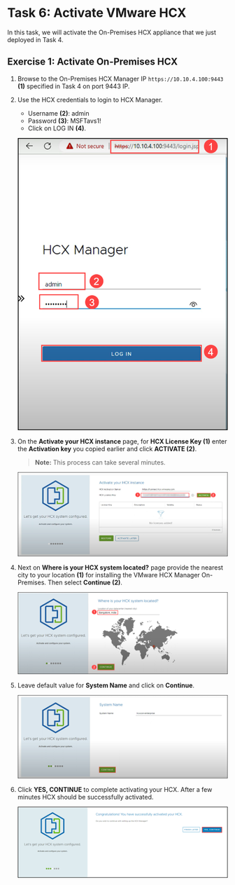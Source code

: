 # Task 6: Activate VMware HCX

In this task, we will activate the On-Premises HCX appliance that we just deployed in Task 4.

## Exercise 1: Activate On-Premises HCX

1. Browse to the On-Premises HCX Manager IP `https://10.10.4.100:9443` **(1)** specified in Task 4 on port 9443 IP.

2. Use the HCX credentials to login to HCX Manager.
   
   - Username **(2)**: admin
   - Password **(3)**: MSFTavs1!
   - Click on LOG IN **(4)**.

   ![](./Images/Mod2Task6Pic1.png)

3. On the **Activate your HCX instance** page, for **HCX License Key (1)** enter the **Activation key** you copied earlier and click **ACTIVATE (2)**.
 
    > **Note:** This process can take several minutes.
  
   ![](./Images/Mod2Task6Pic2.png)
   
4. Next on **Where is your HCX system located?** page provide the nearest city to your location **(1)** for installing the VMware HCX Manager On-Premises. Then select **Continue (2)**.   

   ![](./Images/Mod2Task6Pic3.png)
   
5. Leave default value for **System Name** and click on **Continue**.

    ![](./Images/Mod2Task6Pic4.png)
    
6. Click **YES, CONTINUE** to complete activating your HCX. After a few minutes HCX should be successfully activated.    

     ![](./Images/Mod2Task6Pic5.png)  
